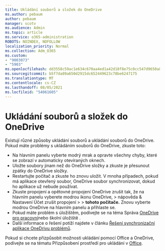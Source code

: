```yaml
---
title: Ukládání souborů a složek do OneDrive
ms.author: pebaum
author: pebaum
manager: scotv
ms.audience: Admin
ms.topic: article
ms.service: o365-administration
ROBOTS: NOINDEX, NOFOLLOW
localization_priority: Normal
ms.collection: Adm_O365
ms.custom:
- "9003073"
- "5903"
ms.openlocfilehash: dd3558c59ac1e634c670aa4ed1a42d18f8e75c0cc547d9650a84c918b77e056c
ms.sourcegitcommit: b5f7da89a650d2915dc652449623c78be6247175
ms.translationtype: MT
ms.contentlocale: cs-CZ
ms.lasthandoff: 08/05/2021
ms.locfileid: "54061605"
---
```

# <a name="saving-files-and-folders-to-onedrive"></a>Ukládání souborů a složek do OneDrive

Existují různé způsoby ukládání souborů a ukládání souborů do OneDrive. Pokud máte problémy s ukládáním souborů do OneDrive, zkuste toto:

- Na hlavním panelu vyberte modrý mrak a opravte všechny chyby, které se zobrazí v automaticky otevíraných oknech.
- Uložte soubory jinam než do OneDrive složky a zkuste je přesunout zpátky do OneDrive složky.
- Restartujte počítač a zkuste ho znovu uložit. V mnoha případech, pokud má aplikace otevřený soubor, OneDrive soubor synchronizovat, dokud ho aplikace už nebude používat.    
- Zkuste propojení a opětovné propojení OneDrive zrušit tak, že na hlavním panelu vyberete modrou ikonu OneDrive, > nápověda & Nastavení Účet zrušit propojení  >    >  **tohoto počítače.** Znovu vyberte modrou OneDrive na hlavním panelu a přihlaste se.
- Pokud máte problém s úložištěm, podívejte se na téma Správa [OneDrive pro pracovní](https://support.microsoft.com/office/manage-your-onedrive-for-work-or-school-storage-31519161-059c-4764-b6f8-f5cd29f7fe68)nebo školní úložiště .
- Další informace o řešení potíží najdete v článku [Řešení synchronizační aplikace OneDrivu problémů](https://docs.microsoft.com/alchemyinsights/fix-onedrive-sync-issues).  

Pokud si chcete přizpůsobit možnosti ukládání pomocí Office a OneDrive, podívejte se na tématu Přizpůsobení prostředí pro ukládání v [Office](https://support.microsoft.com/office/customize-the-save-experience-in-office-786200a7-f5f2-4d26-a3ae-b78c60dd5d3b).
